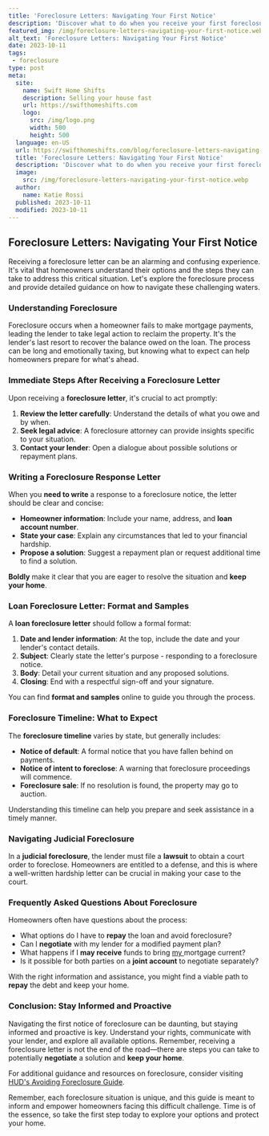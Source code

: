 ```yaml
---
title: 'Foreclosure Letters: Navigating Your First Notice'
description: 'Discover what to do when you receive your first foreclosure notice. This guide helps you navigate the process, giving you peace of mind in uncertain times.'
featured_img: /img/foreclosure-letters-navigating-your-first-notice.webp
alt_text: 'Foreclosure Letters: Navigating Your First Notice'
date: 2023-10-11
tags:
 - foreclosure
type: post
meta:
  site:
    name: Swift Home Shifts
    description: Selling your house fast
    url: https://swifthomeshifts.com
    logo:
      src: /img/logo.png
      width: 500
      height: 500
  language: en-US
  url: https://swifthomeshifts.com/blog/foreclosure-letters-navigating-your-first-notice
  title: 'Foreclosure Letters: Navigating Your First Notice'
  description: 'Discover what to do when you receive your first foreclosure notice. This guide helps you navigate the process, giving you peace of mind in uncertain times.'
  image:
    src: /img/foreclosure-letters-navigating-your-first-notice.webp
  author:
    name: Katie Rossi
  published: 2023-10-11
  modified: 2023-10-11
---
```



## Foreclosure Letters: Navigating Your First Notice

Receiving a foreclosure letter can be an alarming and confusing experience. It's vital that homeowners understand their options and the steps they can take to address this critical situation. Let's explore the foreclosure process and provide detailed guidance on how to navigate these challenging waters.

### Understanding Foreclosure

Foreclosure occurs when a homeowner fails to make mortgage payments, leading the lender to take legal action to reclaim the property. It's the lender's last resort to recover the balance owed on the loan. The process can be long and emotionally taxing, but knowing what to expect can help homeowners prepare for what's ahead.

### Immediate Steps After Receiving a Foreclosure Letter

Upon receiving a **foreclosure letter**, it's crucial to act promptly:

1. **Review the letter carefully**: Understand the details of what you owe and by when.
2. **Seek legal advice**: A foreclosure attorney can provide insights specific to your situation.
3. **Contact your lender**: Open a dialogue about possible solutions or repayment plans.

### Writing a Foreclosure Response Letter

When you **need to write** a response to a foreclosure notice, the letter should be clear and concise:
  - **Homeowner information**: Include your name, address, and **loan account number**.
  - **State your case**: Explain any circumstances that led to your financial hardship.
  - **Propose a solution**: Suggest a repayment plan or request additional time to find a solution.

**Boldly** make it clear that you are eager to resolve the situation and **keep your home**.

### Loan Foreclosure Letter: Format and Samples

A **loan foreclosure letter** should follow a formal format:

1. **Date and lender information**: At the top, include the date and your lender's contact details.
2. **Subject**: Clearly state the letter's purpose - responding to a foreclosure notice.
3. **Body**: Detail your current situation and any proposed solutions.
4. **Closing**: End with a respectful sign-off and your signature.

You can find **format and samples** online to guide you through the process.

### Foreclosure Timeline: What to Expect

The **foreclosure timeline** varies by state, but generally includes:
  - **Notice of default**: A formal notice that you have fallen behind on payments.
  - **Notice of intent to foreclose**: A warning that foreclosure proceedings will commence.
  - **Foreclosure sale**: If no resolution is found, the property may go to auction.

Understanding this timeline can help you prepare and seek assistance in a timely manner.

### Navigating Judicial Foreclosure

In a **judicial foreclosure**, the lender must file a **lawsuit** to obtain a court order to foreclose. Homeowners are entitled to a defense, and this is where a well-written hardship letter can be crucial in making your case to the court.

### Frequently Asked Questions About Foreclosure

Homeowners often have questions about the process:
  - What options do I have to **repay** the loan and avoid foreclosure?
  - Can I **negotiate** with my lender for a modified payment plan?
  - What happens if I **may receive** funds to bring [my  ](https://swifthomeshifts.com/blog/post-foreclosure-recovery-rebuilding-financial-health)mortgage current?
  - Is it possible for both parties on a **joint account** to negotiate separately?

With the right information and assistance, you might find a viable path to **repay** the debt and keep your home.

### Conclusion: Stay Informed and Proactive

Navigating the first notice of foreclosure can be daunting, but staying informed and proactive is key. Understand your rights, communicate with your lender, and explore all available options. Remember, receiving a foreclosure letter is not the end of the road—there are steps you can take to potentially **negotiate** a solution and **keep your home**.

For additional guidance and resources on foreclosure, consider visiting [HUD's Avoiding Foreclosure Guide](https://www.hud.gov/topics/avoiding_foreclosure/fctimeline).

Remember, each foreclosure situation is unique, and this guide is meant to inform and empower homeowners facing this difficult challenge. Time is of the essence, so take the first step today to explore your options and protect your home.